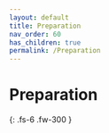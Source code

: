 ```yaml
---
layout: default
title: Preparation
nav_order: 60
has_children: true
permalink: /Preparation
---
```


# Preparation

{: .fs-6 .fw-300 }
